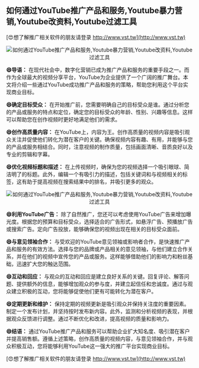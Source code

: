 ## **如何通过YouTube推广产品和服务,Youtube暴力营销,Youtube改资料,Youtube过滤工具**

[😍想了解推广相关软件的朋友请登录 http://www.vst.tw](http://www.vst.tw)

 <center><img src="https://vst.tw/MP4/tuiguang/png/0.png" alt="如何通过YouTube推广产品和服务,Youtube暴力营销,Youtube改资料,Youtube过滤工具"></center>

**😄导语：**
在现代社会中，数字化营销已成为推广产品和服务的重要手段之一。而作为全球最大的视频分享平台，YouTube为企业提供了一个广阔的推广舞台。本文将介绍一些通过YouTube成功推广产品和服务的策略，帮助您利用这个平台实现商业目标。

**😄确定目标受众：**
在开始推广前，您需要明确自己的目标受众是谁。通过分析您的产品或服务的特点和定位，确定您的目标受众的年龄、性别、兴趣等信息。这样可以帮助您在创作视频时更好地满足他们的需求。

**😄创作高质量内容：**
在YouTube上，内容为王。创作高质量的视频内容是吸引观众关注并促使他们转化为潜在客户的关键。确保视频内容有趣、有用，并能够与您的产品或服务相结合。同时，注意视频的制作质量，包括画面清晰、音质良好以及专业的剪辑和字幕。

**😄优化视频标题和描述：**
在上传视频时，确保为您的视频选择一个吸引眼球、简洁明了的标题。此外，编辑一个有吸引力的描述，包括关键词和与视频相关的标签，这有助于提高视频在搜索结果中的排名，并吸引更多的观众。

 <center><img src="https://vst.tw/MP4/tuiguang/png/4.png" alt="如何通过YouTube推广产品和服务,Youtube暴力营销,Youtube改资料,Youtube过滤工具"></center>

**😄利用YouTube广告：**
除了自然推广，您还可以考虑使用YouTube广告来增加曝光度。根据您的预算和目标受众，选择适合的广告形式，如悬浮广告、预播放广告或搜索广告。定向广告投放，能够确保您的视频出现在相关的目标受众面前。

**😄与意见领袖合作：**
与受欢迎的YouTube意见领袖或影响者合作，是快速推广产品和服务的有效方法。选择与您的品牌或产品相关的意见领袖，与他们建立合作关系，并在他们的视频中宣传您的产品或服务。这样能够借助他们的影响力和粉丝基础，迅速扩大您的触达范围。

**😄互动和回应：**
与观众的互动和回应是建立良好关系的关键。回复评论、解答问题、提供额外的信息，能够增加观众的参与度，并建立起信任和忠诚度。通过与观众建立积极的互动，您将能够促使他们更有可能转化为潜在客户。

**😄定期更新和维护：**
保持定期的视频更新是吸引观众并保持关注度的重要因素。制定一个发布计划，并坚持按时发布新内容。此外，监测和分析视频的表现，并根据观众反馈进行调整。通过不断优化和改进，提高视频的质量和影响力。

**😄结语：**
通过YouTube推广产品和服务可以帮助企业扩大知名度、吸引潜在客户并提高销售额。遵循上述策略，创作高质量的视频内容，与意见领袖合作，并与观众积极互动，您将能够利用YouTube这一强大的推广平台实现商业目标。

[😍想了解推广相关软件的朋友请登录 http://www.vst.tw](http://www.vst.tw)



